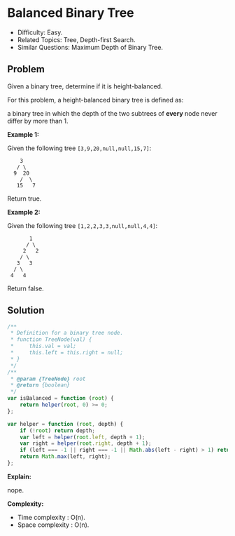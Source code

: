 # Balanced Binary Tree

-   Difficulty: Easy.
-   Related Topics: Tree, Depth-first Search.
-   Similar Questions: Maximum Depth of Binary Tree.

## Problem

Given a binary tree, determine if it is height-balanced.

For this problem, a height-balanced binary tree is defined as:

a binary tree in which the depth of the two subtrees of **every** node never differ by more than 1.

**Example 1:**

Given the following tree `[3,9,20,null,null,15,7]`:

```
    3
   / \
  9  20
    /  \
   15   7
```

Return true.

**Example 2:**

Given the following tree `[1,2,2,3,3,null,null,4,4]`:

```
       1
      / \
     2   2
    / \
   3   3
  / \
 4   4
```

Return false.

## Solution

```javascript
/**
 * Definition for a binary tree node.
 * function TreeNode(val) {
 *     this.val = val;
 *     this.left = this.right = null;
 * }
 */
/**
 * @param {TreeNode} root
 * @return {boolean}
 */
var isBalanced = function (root) {
	return helper(root, 0) >= 0;
};

var helper = function (root, depth) {
	if (!root) return depth;
	var left = helper(root.left, depth + 1);
	var right = helper(root.right, depth + 1);
	if (left === -1 || right === -1 || Math.abs(left - right) > 1) return -1;
	return Math.max(left, right);
};
```

**Explain:**

nope.

**Complexity:**

-   Time complexity : O(n).
-   Space complexity : O(n).
